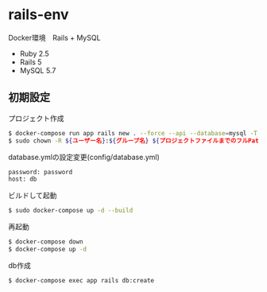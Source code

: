 # rails-env
Docker環境　Rails + MySQL
- Ruby 2.5
- Rails 5
- MySQL 5.7 

## 初期設定
プロジェクト作成
```bash
$ docker-compose run app rails new . --force --api --database=mysql -T
$ sudo chown -R ${ユーザー名}:${グループ名} ${プロジェクトファイルまでのフルPath}
```
database.ymlの設定変更(config/database.yml)
```bash
password: password
host: db
```
ビルドして起動
```bash
$ sudo docker-compose up -d --build
```
再起動
```bash
$ docker-compose down
$ docker-compose up -d
```
db作成
```bash
$ docker-compose exec app rails db:create
```
